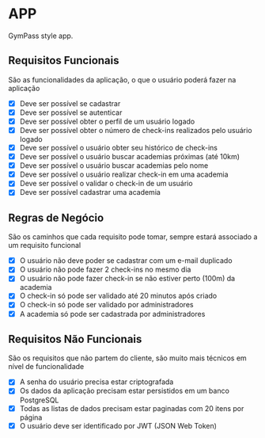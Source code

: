 # APP

GymPass style app.

## Requisitos Funcionais
São as funcionalidades da aplicação, o que o usuário poderá fazer na aplicação

- [x] Deve ser possível se cadastrar
- [x] Deve ser possível se autenticar
- [x] Deve ser possível obter o perfil de um usuário logado
- [x] Deve ser possível obter o número de check-ins realizados pelo usuário logado
- [x] Deve ser possível o usuário obter seu histórico de check-ins
- [x] Deve ser possível o usuário buscar academias próximas (até 10km)
- [x] Deve ser possível o usuário buscar academias pelo nome
- [x] Deve ser possível o usuário realizar check-in em uma academia
- [x] Deve ser possível o validar o check-in de um usuário
- [x] Deve ser possível cadastrar uma academia

## Regras de Negócio
São os caminhos que cada requisito pode tomar, sempre estará associado a um requisito funcional

- [x] O usuário não deve poder se cadastrar com um e-mail duplicado
- [x] O usuário não pode fazer 2 check-ins no mesmo dia
- [x] O usuário não pode fazer check-in se não estiver perto (100m) da academia
- [x] O check-in só pode ser validado até 20 minutos após criado
- [x] O check-in só pode ser validado por administradores
- [x] A academia só pode ser cadastrada por administradores

## Requisitos Não Funcionais
São os requisitos que não partem do cliente, são muito mais técnicos em nível de funcionalidade

- [x] A senha do usuário precisa estar criptografada
- [x] Os dados da aplicação precisam estar persistidos em um banco PostgreSQL
- [x] Todas as listas de dados precisam estar paginadas com 20 itens por página
- [x] O usuário deve ser identificado por JWT (JSON Web Token)